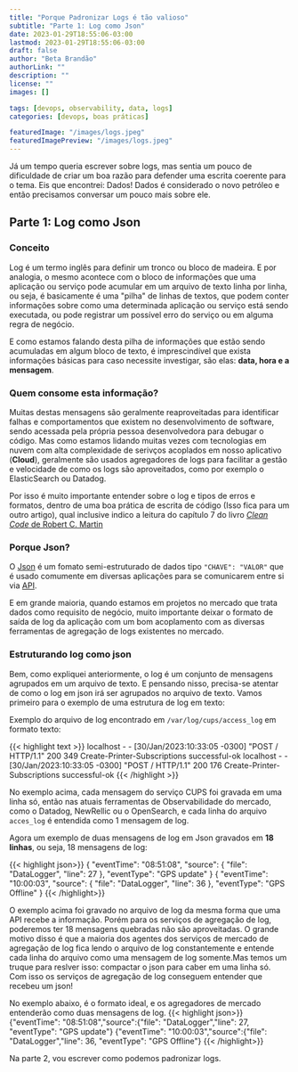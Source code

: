 ```yaml
---
title: "Porque Padronizar Logs é tão valioso"
subtitle: "Parte 1: Log como Json"
date: 2023-01-29T18:55:06-03:00
lastmod: 2023-01-29T18:55:06-03:00
draft: false
author: "Beta Brandão"
authorLink: ""
description: ""
license: ""
images: []

tags: [devops, observability, data, logs]
categories: [devops, boas práticas]

featuredImage: "/images/logs.jpeg"
featuredImagePreview: "/images/logs.jpeg"
---
```


Já um tempo queria escrever sobre logs, mas sentia um pouco de dificuldade de criar um boa razão para defender uma escrita coerente para o tema. Eis que encontrei: Dados! <!--more--> Dados é considerado o novo petróleo e então precisamos conversar um pouco mais sobre ele.

## Parte 1: Log como Json

### Conceito

 Log é um termo inglês para definir um tronco ou bloco de madeira. E por analogia, o mesmo acontece com o bloco de informações que uma aplicação ou serviço pode acumular em um arquivo de texto linha por linha, ou seja, é basicamente é uma "pilha" de linhas de textos, que podem conter informações sobre como uma determinada aplicação ou serviço está sendo executada, ou pode registrar um possível erro do serviço ou em alguma regra de negócio. 

E como estamos falando desta pilha de informações que estão sendo acumuladas em algum bloco de texto, é imprescindível que exista informações básicas para caso necessite investigar, são elas: **data, hora e a mensagem**. 

### Quem consome esta informação?

Muitas destas mensagens são geralmente reaproveitadas para identificar falhas e comportamentos que existem no desenvolvimento de software, sendo acessada pela própria pessoa desenvolvedora para debugar o código. Mas como estamos lidando muitas vezes com tecnologias em nuvem com alta complexidade de serivços acoplados em nosso aplicativo (**Cloud**), geralmente são usados agregadores de logs para facilitar a gestão e velocidade de como os logs são aproveitados, como por exemplo o ElasticSearch ou Datadog.

Por isso é muito importante entender sobre o log e tipos de erros e formatos, dentro de uma boa prática de escrita de código (Isso fica para um outro artigo), qual inclusive indico a leitura do capítulo 7 do livro [*Clean Code* de Robert C. Martin](https://www.amazon.com.br/C%C3%B3digo-limpo-Robert-C-Martin/dp/8576082675) 

### Porque Json?

O [Json](https://www.json.org/json-pt.html) é um fomato semi-estruturado de dados tipo `"CHAVE": "VALOR"` que é usado comumente em diversas aplicações para se comunicarem entre si via [API](https://aws.amazon.com/pt/what-is/api/). 

E em grande maioria, quando estamos em projetos no mercado que trata dados como requisito de negócio, muito importante deixar o formato de saída de log da aplicação com um bom acoplamento com as diversas ferramentas de agregação de logs existentes no mercado.

### Estruturando log como json

Bem, como expliquei anteriormente, o log é um conjunto de mensagens agrupados em um arquivo de texto. E pensando nisso, precisa-se atentar de como o log em json irá ser agrupados no arquivo de texto. Vamos primeiro para o exemplo de uma estrutura de log em texto:

Exemplo do arquivo de log encontrado em `/var/log/cups/access_log` em formato texto:

{{< highlight text >}}
localhost - - [30/Jan/2023:10:33:05 -0300] "POST / HTTP/1.1" 200 349 Create-Printer-Subscriptions successful-ok
localhost - - [30/Jan/2023:10:33:05 -0300] "POST / HTTP/1.1" 200 176 Create-Printer-Subscriptions successful-ok
{{< /highlight >}}


No exemplo acima, cada mensagem do serviço CUPS foi gravada em uma linha só, então nas atuais ferramentas de Observabilidade do mercado, como o Datadog, NewRellic ou o OpenSearch, e cada linha do arquivo `acces_log` é entendida como 1 mensagem de log. 

Agora um exemplo de duas mensagens de log em Json gravados em **18 linhas**, ou seja, 18 mensagens de log:

{{< highlight json>}}
 {
  "eventTime": "08:51:08",
  "source":
      {
      "file": "DataLogger",
      "line": 27
      },
  "eventType": "GPS update"
}
 {
  "eventTime": "10:00:03",
  "source":
      {
      "file": "DataLogger",
      "line": 36
      },
  "eventType": "GPS Offline"
}
{{< /highlight>}}

 O exemplo acima foi gravado no arquivo de log da mesma forma que uma API recebe a informação. Porém para os serviços de agregação de log, poderemos ter 18 mensagens quebradas não são aproveitadas. O grande motivo disso é que a maioria dos agentes dos serviços de mercado de agregação de log fica lendo o arquivo de log constantemente e entende cada linha do arquivo como uma mensagem de log somente.Mas temos um truque para reslver isso: compactar o json para caber em uma linha só. Com isso os serviços de agregação de log conseguem entender que recebeu um json!

No exemplo abaixo, é o formato ideal, e os agregadores de mercado entenderão como duas mensagens de log.
{{< highlight json>}}
 {"eventTime": "08:51:08","source":{"file": "DataLogger","line": 27, "eventType": "GPS update"}
 {"eventTime": "10:00:03","source":{"file": "DataLogger","line": 36, "eventType": "GPS Offline"}
{{< /highlight>}}


Na parte 2, vou escrever como podemos padronizar logs.
